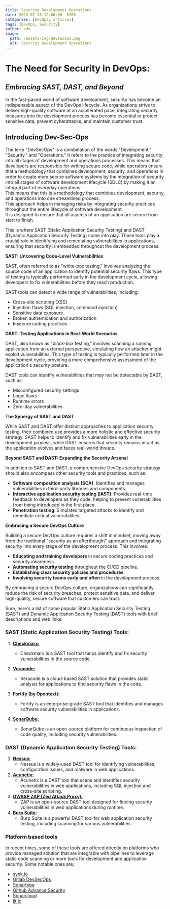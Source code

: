 ```yaml
---
title: Securing Development Operations
date: 2023-07-30 12:00:00 -0700
categories: [DevOps, articles]
tags: [DevOps, Security]
author: ade
image:
  path: /assets/img/devsecops.png
  alt: Securing Development Operations
---
```


# The Need for Security in DevOps: 
## _Embracing SAST, DAST, and Beyond_

In the fast-paced world of software development, security has become an indispensable aspect of the DevOps lifecycle. As organizations strive to deliver high-quality software at an accelerated pace, integrating security measures into the development process has become essential to protect sensitive data, prevent cyberattacks, and maintain customer trust.

## Introducing Dev-Sec-Ops
The term "DevSecOps" is a combination of the words "Development," "Security," and "Operations." It refers to the practice of integrating security into all stages of development and operations processes. This means that developers are responsible for writing secure code, while operators ensure that a methodology that combines development, security, and operations in order to create more secure software systems by the integration of security into all stages of software development lifecycle (SDLC) by making it an integral part of everyday operations.<br>
This means that this is a methodology that combines development, security, and operations into one streamlined process.<br>
This approach helps in managing risks by integrating security practices throughout the entire lifecycle of software development.<br>
It is designed to ensure that all aspects of an application are secure from start to finish.<br>

This is where SAST (Static Application Security Testing) and DAST (Dynamic Application Security Testing) come into play. These tools play a crucial role in identifying and remediating vulnerabilities in applications, ensuring that security is embedded throughout the development process.

**SAST: Uncovering Code-Level Vulnerabilities**

SAST, often referred to as "white-box testing," involves analyzing the source code of an application to identify potential security flaws. This type of testing is typically performed early in the development cycle, allowing developers to fix vulnerabilities before they reach production.

SAST tools can detect a wide range of vulnerabilities, including:

- Cross-site scripting (XSS)
- Injection flaws (SQL injection, command injection)
- Sensitive data exposure
- Broken authentication and authorization
- Insecure coding practices

**DAST: Testing Applications in Real-World Scenarios**

DAST, also known as "black-box testing," involves scanning a running application from an external perspective, simulating how an attacker might exploit vulnerabilities. This type of testing is typically performed later in the development cycle, providing a more comprehensive assessment of the application's security posture.

DAST tools can identify vulnerabilities that may not be detectable by SAST, such as:

- Misconfigured security settings
- Logic flaws
- Runtime errors
- Zero-day vulnerabilities

**The Synergy of SAST and DAST**

While SAST and DAST offer distinct approaches to application security testing, their combined use provides a more holistic and effective security strategy. SAST helps to identify and fix vulnerabilities early in the development process, while DAST ensures that security remains intact as the application evolves and faces real-world threats.

**Beyond SAST and DAST: Expanding the Security Arsenal**

In addition to SAST and DAST, a comprehensive DevOps security strategy should also encompass other security tools and practices, such as:

- **Software composition analysis (SCA)**: Identifies and manages vulnerabilities in third-party libraries and components.
- **Interactive application security testing (IAST)**: Provides real-time feedback to developers as they code, helping to prevent vulnerabilities from being introduced in the first place.
- **Penetration testing**: Simulates targeted attacks to identify and remediate critical vulnerabilities.

**Embracing a Secure DevOps Culture**

Building a secure DevOps culture requires a shift in mindset, moving away from the traditional "security as an afterthought" approach and integrating security into every stage of the development process. This involves:

- **Educating and training developers** in secure coding practices and security awareness.
- **Automating security testing** throughout the CI/CD pipeline.
- **Establishing clear security policies and procedures**.
- **Involving security teams early and often** in the development process.

By embracing a secure DevOps culture, organizations can significantly reduce the risk of security breaches, protect sensitive data, and deliver high-quality, secure software that customers can trust.

Sure, here's a list of some popular Static Application Security Testing (SAST) and Dynamic Application Security Testing (DAST) tools with brief descriptions and web links:

### SAST (Static Application Security Testing) Tools:

1. [**Checkmarx:**](https://www.checkmarx.com/)
   - Checkmarx is a SAST tool that helps identify and fix security vulnerabilities in the source code.

2. [**Veracode:**](https://www.veracode.com/)
   - Veracode is a cloud-based SAST solution that provides static analysis for applications to find security flaws in the code.

3. [**Fortify (by Opentext):**](https://www.microfocus.com/en-us/cyberres/application-security)
   - Fortify is an enterprise-grade SAST tool that identifies and manages software security vulnerabilities in applications.

4. [**SonarQube:**](https://www.sonarqube.org/)
   - SonarQube is an open-source platform for continuous inspection of code quality, including security vulnerabilities.

### DAST (Dynamic Application Security Testing) Tools:

1. [**Nessus:**](https://www.tenable.com/products/nessus)
   - Nessus is a widely-used DAST tool for identifying vulnerabilities, configuration issues, and malware in web applications.
2. [**Acunetix:**](https://www.acunetix.com/)
   - Acunetix is a DAST tool that scans and identifies security vulnerabilities in web applications, including SQL injection and cross-site scripting.
3. [**OWASP ZAP (Zed Attack Proxy):**](https://www.zaproxy.org/)
   - ZAP is an open-source DAST tool designed for finding security vulnerabilities in web applications during runtime.
4. [**Burp Suite:**](https://portswigger.net/burp)
   - Burp Suite is a powerful DAST tool for web application security testing, including scanning for various vulnerabilities.

### Platform based tools
In recent times, some of these tools are offered directly on platforms who provide managed solution that are integrable with pipelines to leverage static code scanning or more tools for development and application security. Some notable ones are;
- [synk.io](https://snyk.io/product/)
- [Gitlab DevSecOps](https://about.gitlab.com/platform/)
- [Sonartype](https://www.sonatype.com/solutions/appsec-professionals)
- [Github Advance Security](https://docs.github.com/en/code-security/code-scanning/introduction-to-code-scanning)
- [Sonarcloud](https://www.sonarsource.com/products/sonarcloud/features/)
- [jit.io](https://www.jit.io/)
